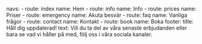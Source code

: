 navs:
    - route: index
      name: Hem
    - route: info
      name: Info
    - route: prices
      name: Priser 
    - route: emergency
      name: Akuta besvär
    - route: faq
      name: Vanliga frågor
    - route: contact
      name: Kontakt 
    - route: book
      name: Boka 
footer:
    title: Håll dig uppdaterad!
    text: Vill du ta del av våra senaste erbjudanden eller bara se vad vi håller på med, följ oss i våra sociala kanaler.
